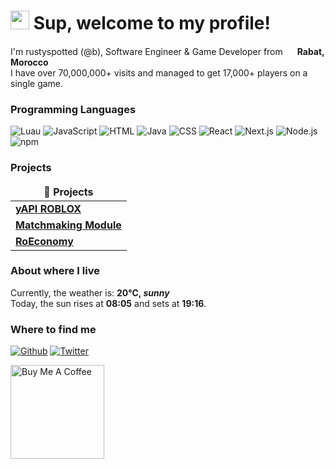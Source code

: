 <h1><img src="https://emojis.slackmojis.com/emojis/images/1531849430/4246/blob-sunglasses.gif?1531849430" width="30"/> Sup, welcome to my profile!</h1>

I'm rustyspotted (@b), Software Engineer & Game Developer from <img src="https://upload.wikimedia.org/wikipedia/commons/2/2c/Flag_of_Morocco.svg" width="15"/> <b>Rabat, Morocco</b>
<br/> I have over 70,000,000+ visits and managed to get 17,000+ players on a single game. </br>
<h3>Programming Languages</h3>
<p>
  <img alt="Luau" src="https://img.shields.io/badge/-Luau-007ACC?style=flat-square&logo=lua&logoColor=white" />
  <img alt="JavaScript" src="https://img.shields.io/badge/-JavaScript-F7DF1E?style=flat-square&logo=javascript&logoColor=black" />
  <img alt="HTML" src="https://img.shields.io/badge/-HTML5-E34F26?style=flat-square&logo=html&logoColor=white" />
  <img alt="Java" src="https://img.shields.io/badge/-Java-007396?style=flat-square&logo=java&logoColor=white" />
  <img alt="CSS" src="https://img.shields.io/badge/-CSS3-1572B6?style=flat-square&logo=css3&logoColor=white" />
  <img alt="React" src="https://img.shields.io/badge/-React-61DAFB?style=flat-square&logo=react&logoColor=black" />
  <img alt="Next.js" src="https://img.shields.io/badge/-Next.js-000000?style=flat-square&logo=next.js&logoColor=white" />
  <img alt="Node.js" src="https://img.shields.io/badge/-Node.js-43853D?style=flat-square&logo=node.js&logoColor=white" />
  <img alt="npm" src="https://img.shields.io/badge/-npm-CB3837?style=flat-square&logo=npm&logoColor=white" />
</p>
<h3>Projects</h3>
<table>
  <thead align="center">
    <tr border: none;>
      <td><b>🎁 Projects</b></td>
    </tr>
  </thead>
  <tbody>
    <tr>
      <td><a href="https://github.com/rustyspottedcatt/yAPI-roblox"><b>yAPI ROBLOX</b></a></td>
    </tr>
      <td><a href="https://github.com/rustyspottedcatt/matchmakingmodule"><b>Matchmaking Module</b></a></td>
    </tr>
    <tr>
      <td><a href="https://github.com/rustyspottedcatt/RoEconomy"><b>RoEconomy</b></a></td>
    </tr>
  </tbody>
</table>
<h3>About where I live</h3>
Currently, the weather is: <b> 20°C, <i>sunny</i></b></br>Today, the sun rises at <b>08:05</b> and sets at <b>19:16</b>.
<h3>Where to find me</h3>
<p><a href="https://github.com/rustyspottedcatt" target="_blank"><img alt="Github" src="https://img.shields.io/badge/GitHub-%2312100E.svg?&style=for-the-badge&logo=Github&logoColor=white" /></a> <a href="https://twitter.com/zzen_a" target="_blank"><img alt="Twitter" src="https://img.shields.io/badge/twitter-%231DA1F2.svg?&style=for-the-badge&logo=twitter&logoColor=white" />
</p>

<a href="https://www.buymeacoffee.com/rustyspotted" target="_blank"><img src="https://cdn.buymeacoffee.com/buttons/v2/default-red.png" alt="Buy Me A Coffee" width="150" ></a>
